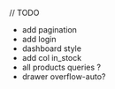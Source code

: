 // TODO

- add pagination
- add login
- dashboard style
- add col in_stock
- all products queries ?
- drawer overflow-auto?

